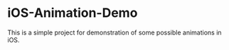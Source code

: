 iOS-Animation-Demo
==================

This is a simple project for demonstration of some possible animations in iOS.
